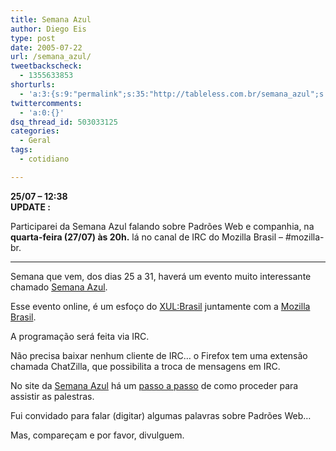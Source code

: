 ```yaml
---
title: Semana Azul
author: Diego Eis
type: post
date: 2005-07-22
url: /semana_azul/
tweetbackscheck:
  - 1355633853
shorturls:
  - 'a:3:{s:9:"permalink";s:35:"http://tableless.com.br/semana_azul";s:7:"tinyurl";s:26:"http://tinyurl.com/3ox6uug";s:4:"isgd";s:19:"http://is.gd/o5ntN2";}'
twittercomments:
  - 'a:0:{}'
dsq_thread_id: 503033125
categories:
  - Geral
tags:
  - cotidiano

---
```

**25/07 &#8211; 12:38  
UPDATE :**
  
Participarei da Semana Azul falando sobre Padrões Web e companhia, na **quarta-feira (27/07) às 20h.** lá no canal de IRC do Mozilla Brasil &#8211; #mozilla-br. 

* * *

Semana que vem, dos dias 25 a 31, haverá um evento muito interessante chamado [Semana Azul][1].
  
Esse evento online, é um esfoço do [<XUL:Brasil>][2] juntamente com a [Mozilla Brasil][3]. 

A programação será feita via IRC.
  
Não precisa baixar nenhum cliente de IRC&#8230; o Firefox tem uma extensão chamada ChatZilla, que possibilita a troca de mensagens em IRC.
  
No site da [Semana Azul][1] há um [passo a passo][4] de como proceder para assistir as palestras. 

Fui convidado para falar (digitar) algumas palavras sobre Padrões Web&#8230;
  
Mas, compareçam e por favor, divulguem.

 [1]: http://www.mozilla.org.br/semanaazul
 [2]: http://xul.mozilla.org.br/
 [3]: http://www.mozilla.org.br/
 [4]: http://bardo.cyaneus.net/sazul/index.php?n=SAr1.CanalIRC